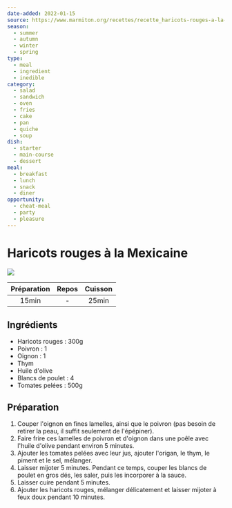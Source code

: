 ```yaml
--- 
date-added: 2022-01-15 
source: https://www.marmiton.org/recettes/recette_haricots-rouges-a-la-mexicaine_18284.aspx 
season: 
  - summer 
  - autumn 
  - winter 
  - spring 
type: 
  - meal 
  - ingredient 
  - inedible 
category: 
  - salad 
  - sandwich 
  - oven 
  - fries 
  - cake 
  - pan 
  - quiche 
  - soup 
dish: 
  - starter 
  - main-course 
  - dessert 
meal: 
  - breakfast 
  - lunch 
  - snack 
  - diner 
opportunity: 
  - cheat-meal 
  - party 
  - pleasure 
---
```


# Haricots rouges à la Mexicaine

![](images/Haricots%20rouges%20à%20la%20Mexicaine.jpg)

| Préparation | Repos | Cuisson |
|:-----------:|:-----:|:-------:|
|    15min    |   -   |  25min  |

## Ingrédients

- Haricots rouges : 300g
- Poivron : 1
- Oignon : 1
- Thym
- Huile d'olive
- Blancs de poulet : 4
- Tomates pelées : 500g

## Préparation

1. Couper l'oignon en fines lamelles, ainsi que le poivron (pas besoin de retirer la peau, il suffit seulement de l'épépiner).
2. Faire frire ces lamelles de poivron et d'oignon dans une poêle avec l'huile d'olive pendant environ 5 minutes.
3. Ajouter les tomates pelées avec leur jus, ajouter l'origan, le thym, le piment et le sel, mélanger.
4. Laisser mijoter 5 minutes. Pendant ce temps, couper les blancs de poulet en gros dés, les saler, puis les incorporer à la sauce.
5. Laisser cuire pendant 5 minutes.
6. Ajouter les haricots rouges, mélanger délicatement et laisser mijoter à feux doux pendant 10 minutes.
